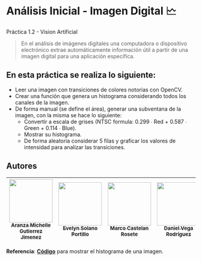 # Análisis Inicial - Imagen Digital 🗠
Práctica 1.2  - Vision Artificial
> En el análisis de imágenes digitales una computadora o dispositivo
electrónico extrae automáticamente información útil a partir de una
imagen digital para una aplicación específica.

## En esta práctica se realiza lo siguiente:
+ Leer una imagen con transiciones de colores notorias con OpenCV.
+ Crear una función que genera un histograma considerando todos los canales de la imagen.
+ De forma manual (se define el área), generar una subventana de la imagen, con la misma se hace lo siguiente:
    + Convertir a escala de grises (NTSC formula: 0.299 ∙ Red + 0.587 ∙ Green + 0.114 ∙ Blue).
	+ Mostrar su histograma.
	+ De forma aleatoria considerar 5 filas y graficar los valores de intensidad para analizar las transiciones.

## Autores
| [<img src="https://avatars.githubusercontent.com/u/113084234?v=4" width=115><br><sub>Aranza Michelle Gutierrez Jimenez</sub>](https://github.com/AranzaMich) |  [<img src="https://avatars.githubusercontent.com/u/113297618?v=4" width=115><br><sub>Evelyn Solano Portillo</sub>](https://github.com/Eveeelyyyn) |  [<img src="https://avatars.githubusercontent.com/u/112792541?v=4" width=115><br><sub>Marco Castelan Rosete</sub>](https://github.com/marco2220x) | [<img src="https://avatars.githubusercontent.com/u/113079687?v=4" width=115><br><sub>Daniel Vega Rodríguez</sub>](https://github.com/DanVer2002) |
| :---: | :---: | :---: | :---: |

**Referencia**:   [**Código**](https://www.kaggle.com/code/mccdsr/vision-1/notebook) para mostrar el histograma de una imagen.
